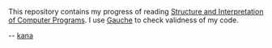 This repository contains my progress of reading
[Structure and Interpretation of Computer Programs](http://mitpress.mit.edu/sicp/).
I use [Gauche](http://practical-scheme.net/gauche/) to check validness of my code.

-- 
[kana](https://github.com/kana)
